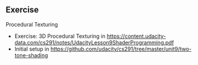 ## Exercise
Procedural Texturing

- Exercise: 3D Procedural Texturing in https://content.udacity-data.com/cs291/notes/UdacityLesson9ShaderProgramming.pdf
- Initial setup in https://github.com/udacity/cs291/tree/master/unit9/two-tone-shading